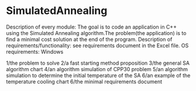 # SimulatedAnnealing
Description of every module: The goal is to code an application in C++ using the Simulated Annealing algorithm.The problem(the application) is to find a minimal cost solution at the end of the program.
Description of requirements/functionality: see requirements document in the Excel file.
OS requirements: Windows


1/the problem to solve
2/a fast starting method proposition
3/the general SA algorithm chart
4/an algorithm simulation of CPP30 problem
5/an algorithm simulation to determine the initial temperature of the SA
6/an example of the temperature cooling chart
6/the minimal requirements document
